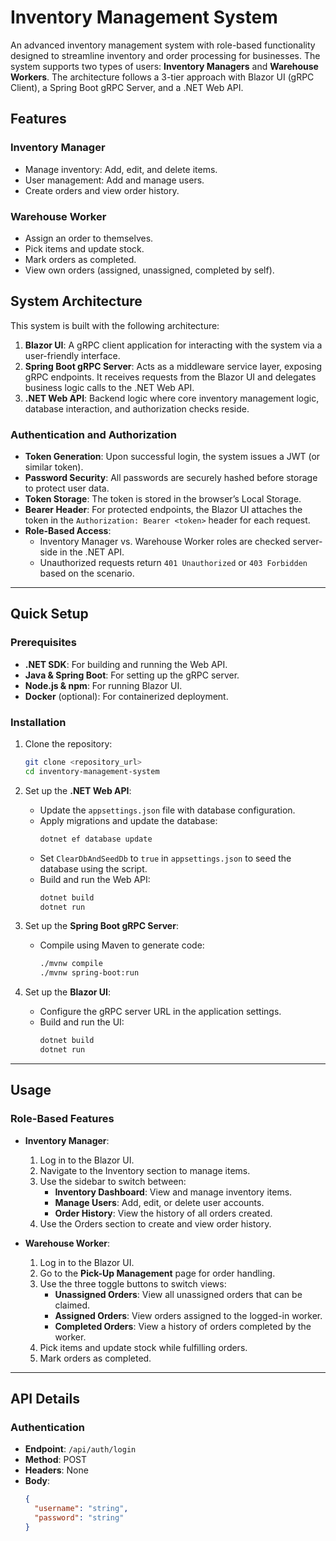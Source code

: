 # Inventory Management System

An advanced inventory management system with role-based functionality designed to streamline inventory and order processing for businesses. The system supports two types of users: **Inventory Managers** and **Warehouse Workers**. The architecture follows a 3-tier approach with Blazor UI (gRPC Client), a Spring Boot gRPC Server, and a .NET Web API.

## Features

### Inventory Manager
- Manage inventory: Add, edit, and delete items.
- User management: Add and manage users.
- Create orders and view order history.

### Warehouse Worker
- Assign an order to themselves.
- Pick items and update stock.
- Mark orders as completed.
- View own orders (assigned, unassigned, completed by self).

## System Architecture

This system is built with the following architecture:

1. **Blazor UI**: A gRPC client application for interacting with the system via a user-friendly interface.
2. **Spring Boot gRPC Server**: Acts as a middleware service layer, exposing gRPC endpoints. It receives requests from the Blazor UI and delegates business logic calls to the .NET Web API.
3. **.NET Web API**: Backend logic where core inventory management logic, database interaction, and authorization checks reside.

### Authentication and Authorization
- **Token Generation**: Upon successful login, the system issues a JWT (or similar token).
- **Password Security**: All passwords are securely hashed before storage to protect user data.
- **Token Storage**: The token is stored in the browser’s Local Storage.
- **Bearer Header**: For protected endpoints, the Blazor UI attaches the token in the `Authorization: Bearer <token>` header for each request.
- **Role-Based Access**:
  - Inventory Manager vs. Warehouse Worker roles are checked server-side in the .NET API.
  - Unauthorized requests return `401 Unauthorized` or `403 Forbidden` based on the scenario.

---

## Quick Setup

### Prerequisites
- **.NET SDK**: For building and running the Web API.
- **Java & Spring Boot**: For setting up the gRPC server.
- **Node.js & npm**: For running Blazor UI.
- **Docker** (optional): For containerized deployment.

### Installation

1. Clone the repository:
    ```bash
    git clone <repository_url>
    cd inventory-management-system
    ```

2. Set up the **.NET Web API**:
    - Update the `appsettings.json` file with database configuration.
    - Apply migrations and update the database:
      ```bash
      dotnet ef database update
      ```
    - Set `ClearDbAndSeedDb` to `true` in `appsettings.json` to seed the database using the script.
    - Build and run the Web API:
      ```bash
      dotnet build
      dotnet run
      ```

3. Set up the **Spring Boot gRPC Server**:
    - Compile using Maven to generate code:
      ```bash
      ./mvnw compile
      ./mvnw spring-boot:run
      ```

4. Set up the **Blazor UI**:
    - Configure the gRPC server URL in the application settings.
    - Build and run the UI:
      ```bash
      dotnet build
      dotnet run
      ```

---

## Usage

### Role-Based Features

- **Inventory Manager**:
  1. Log in to the Blazor UI.
  2. Navigate to the Inventory section to manage items.
  3. Use the sidebar to switch between:
     - **Inventory Dashboard**: View and manage inventory items.
     - **Manage Users**: Add, edit, or delete user accounts.
     - **Order History**: View the history of all orders created.
  4. Use the Orders section to create and view order history.

- **Warehouse Worker**:
  1. Log in to the Blazor UI.
  2. Go to the **Pick-Up Management** page for order handling.
  3. Use the three toggle buttons to switch views:
     - **Unassigned Orders**: View all unassigned orders that can be claimed.
     - **Assigned Orders**: View orders assigned to the logged-in worker.
     - **Completed Orders**: View a history of orders completed by the worker.
  4. Pick items and update stock while fulfilling orders.
  5. Mark orders as completed.

---

## API Details

### Authentication
- **Endpoint**: `/api/auth/login`
- **Method**: POST
- **Headers**: None
- **Body**:
  ```json
  {
    "username": "string",
    "password": "string"
  }
